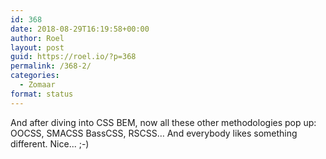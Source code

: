```yaml
---
id: 368
date: 2018-08-29T16:19:58+00:00
author: Roel
layout: post
guid: https://roel.io/?p=368
permalink: /368-2/
categories:
  - Zomaar
format: status
---
```

And after diving into CSS BEM, now all these other methodologies pop up: OOCSS, SMACSS 
BassCSS, RSCSS… And everybody likes something different. Nice... ;-)
